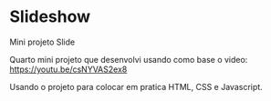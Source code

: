 # Slideshow
Mini projeto Slide

Quarto mini projeto que desenvolvi usando como base o video: https://youtu.be/csNYVAS2ex8

Usando o projeto para colocar em pratica HTML, CSS e Javascript.
